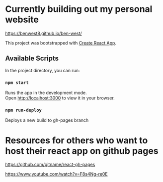 # Currently building out my personal website

https://benwest8.github.io/ben-west/

This project was bootstrapped with [Create React App](https://github.com/facebook/create-react-app).

## Available Scripts

In the project directory, you can run:

### `npm start`

Runs the app in the development mode.\
Open [http://localhost:3000](http://localhost:3000) to view it in your browser.

### `npm run-deploy`

Deploys a new build to gh-pages branch

# Resources for others who want to host their react app on github pages

https://github.com/gitname/react-gh-pages

https://www.youtube.com/watch?v=F8s4Ng-re0E
